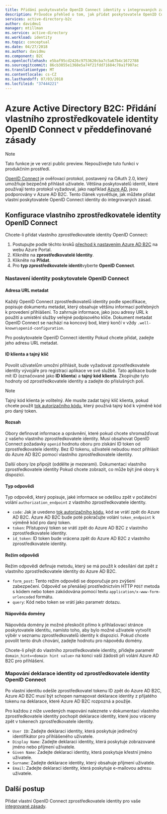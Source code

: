 ```yaml
---
title: Přidání poskytovatele OpenID Connect identity v integrovaných zásad v Azure Active Directory B2C | Dokumentace Microsoftu
description: Průvodce přehled o tom, jak přidat poskytovatele OpenID Connect v předdefinované zásady v rámci Azure AD B2C.
services: active-directory-b2c
author: davidmu1
manager: mtillman
ms.service: active-directory
ms.workload: identity
ms.topic: conceptual
ms.date: 04/27/2018
ms.author: davidmu
ms.component: B2C
ms.openlocfilehash: e5baf95cd2426c9753620cba7c5a67b4c1672788
ms.sourcegitcommit: 86cb3855e1368e5a74f21fdd71684c78a1f907ac
ms.translationtype: MT
ms.contentlocale: cs-CZ
ms.lasthandoff: 07/03/2018
ms.locfileid: "37444221"
---
```

# <a name="azure-active-directory-b2c-add-a-custom-openid-connect-identity-provider-in-built-in-policies"></a>Azure Active Directory B2C: Přidání vlastního zprostředkovatele identity OpenID Connect v předdefinované zásady

>[!NOTE]
> Tato funkce je ve verzi public preview. Nepoužívejte tuto funkci v produkčním prostředí.

[OpenID Connect](http://openid.net/specs/openid-connect-core-1_0.html) je ověřovací protokol, postavený na OAuth 2.0, který umožňuje bezpečně přihlásit uživatele. Většina poskytovatelů identit, které používají tento protokol vyžadoval, jako například [Azure AD](active-directory-b2c-setup-oidc-azure-active-directory.md), jsou podporovány v Azure AD B2C. Tento článek vysvětluje, jak můžete přidat vlastní poskytovatele OpenID Connect identity do integrovaných zásad.

## <a name="configuring-a-custom-openid-connect-identity-provider"></a>Konfigurace vlastního zprostředkovatele identity OpenID Connect

Chcete-li přidat vlastního zprostředkovatele identity OpenID Connect:

1. Postupujte podle těchto kroků [přechod k nastavením Azure AD B2C](active-directory-b2c-app-registration.md#navigate-to-b2c-settings) na webu Azure Portal.
1. Klikněte na **zprostředkovatelé Identity**.
1. Klikněte na **Přidat**.
1. Pro **typ zprostředkovatele identit**vyberte **OpenID Connect**.

### <a name="setting-up-the-openid-connect-identity-provider"></a>Nastavení identity poskytovatele OpenID Connect

#### <a name="metadata-url"></a>Adresa URL metadat

Každý OpenID Connect zprostředkovatelů identity podle specifikace, popisuje dokumentu metadat, který obsahuje většinu informací potřebných k provedení přihlášení. To zahrnuje informace, jako jsou adresy URL k použití a umístění služby veřejné podpisového klíče. Dokument metadat OpenID Connect se nachází na koncový bod, který končí v vždy `.well-known\openid-configuration`.

Pro poskytovatele OpenID Connect identity Pokud chcete přidat, zadejte jeho adresu URL metadat.

#### <a name="client-id-and-secret"></a>ID klienta a tajný klíč

Povolit uživatelům umožní přihlásit, bude vyžadovat zprostředkovatele identity vývojáře pro registraci aplikace ve své službě. Tato aplikace bude mít ID (označované jako **ID klienta**) a **tajný kód klienta**. Zkopírujte tyto hodnoty od zprostředkovatele identity a zadejte do příslušných polí.

> [!NOTE]
> Tajný kód klienta je volitelný. Ale musíte zadat tajný klíč klienta, pokud chcete použít [tok autorizačního kódu](http://openid.net/specs/openid-connect-core-1_0.html#CodeFlowAuth), který používá tajný kód k výměně kód pro daný token.

#### <a name="scope"></a>Rozsah

Obory definovat informace a oprávnění, které pokud chcete shromažďovat z vašeho vlastního zprostředkovatele identity. Musí obsahovat OpenID Connect požadavky `openid` hodnotu oboru pro získání ID token od zprostředkovatele identity. Bez ID tokenu, uživatelé nebudou moct přihlásit do Azure AD B2C pomocí vlastního zprostředkovatele identity.

Další obory lze připojit (oddělte je mezerami). Dokumentaci vlastního zprostředkovatele identity Pokud chcete zobrazit, co může být jiné obory k dispozici.

#### <a name="response-type"></a>Typ odpovědi

Typ odpovědi, který popisuje, jaké informace se odešlou zpět v počáteční volání `authorization_endpoint` z vlastního zprostředkovatele identity. 

* `code`: Jak je uvedeno [tok autorizačního kódu](http://openid.net/specs/openid-connect-core-1_0.html#CodeFlowAuth), kód se vrátí zpět do Azure AD B2C. Azure AD B2C bude poté pokračujte volání `token_endpoint` k výměně kód pro daný token.
* `token`: Přístupový token se vrátí zpět do Azure AD B2C z vlastního zprostředkovatele identity.
* `id_token`: ID token bude vrácena zpět do Azure AD B2C z vlastního zprostředkovatele identity.


#### <a name="response-mode"></a>Režim odpovědi

Režim odpovědi definuje metodu, který se má použít k odesílání dat zpět z vlastního zprostředkovatele identity do Azure AD B2C.

* `form_post`: Tento režim odpovědi se doporučuje pro zvýšení zabezpečení. Odpověď se přenášejí prostřednictvím HTTP `POST` metoda s kódem nebo token zakódována pomocí textu `application/x-www-form-urlencoded` formátu.
* `query`: Kód nebo token se vrátí jako parametr dotazu.


#### <a name="domain-hint"></a>Nápověda domény

Nápověda domény je možné přeskočit přímo k přihlašovací stránce poskytovatele identitu, namísto toho, aby bylo možné uživatele vytvořit výběr v seznamu zprostředkovatelů identity k dispozici. Pokud chcete povolit tento druh chování, zadejte hodnotu pro nápovědu domény.

Chcete-li přejít do vlastního zprostředkovatele identity, přidejte parametr `domain_hint=<domain hint value>` na konci vaší žádosti při volání Azure AD B2C pro přihlášení.


### <a name="mapping-the-claims-from-the-openid-connect-identity-provider"></a>Mapování deklarace identity od zprostředkovatele identity OpenID Connect

Po vlastní identitu odešle zprostředkovatel tokenu ID zpět do Azure AD B2C, Azure AD B2C musí být schopen namapovat deklarace identity z přijatého tokenu na deklarace, které Azure AD B2C rozpozná a použije. 

Pro každou z níže uvedených mapování naleznete v dokumentaci vlastního zprostředkovatele identity pochopit deklarace identity, které jsou vráceny zpět v tokenech zprostředkovatele identity.

* `User ID`: Zadejte deklaraci identity, která poskytuje jedinečný identifikátor pro přihlášeného uživatele.
* `Display Name`: Zadejte deklaraci identity, která poskytuje zobrazované jméno nebo příjmení uživatele.
* `Given Name`: Zadejte deklaraci identity, která poskytuje křestní jméno uživatele.
* `Surname`: Zadejte deklarace identity, který obsahuje příjmení uživatele.
* `Email`: Zadejte deklaraci identity, která poskytuje e-mailovou adresu uživatele.

## <a name="next-steps"></a>Další postup

Přidat vlastní OpenID Connect zprostředkovatele identity pro vaše [integrované zásady](active-directory-b2c-reference-policies.md).
